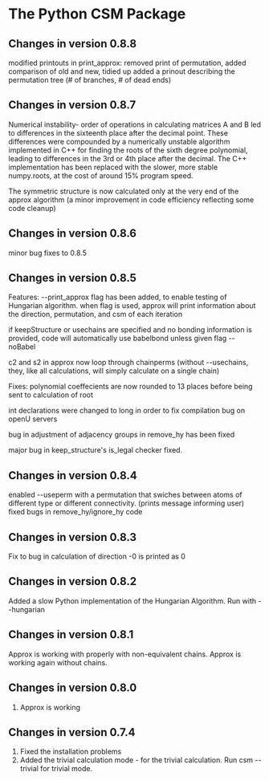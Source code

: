 The Python CSM Package
======================
Changes in version 0.8.8
------------------------

modified printouts in print_approx: removed print of permutation, added comparison of old and new, tidied up
added a prinout describing the permutation tree (# of branches, # of dead ends)

Changes in version 0.8.7
------------------------
Numerical instability- order of operations in calculating matrices A and B led to differences in the sixteenth place after the decimal point.
These differences were compounded by a numerically unstable algorithm implemented in C++ for finding the roots of the sixth degree polynomial,
leading to differences in the 3rd or 4th place after the decimal.
The C++ implementation has been replaced with the slower, more stable numpy.roots, at the cost of around 15% program speed.

The symmetric structure is now calculated only at the very end of the approx algorithm (a minor improvement in code efficiency reflecting some code cleanup) 


Changes in version 0.8.6
------------------------
minor bug fixes to 0.8.5

Changes in version 0.8.5
------------------------

Features:
--print_approx flag has been added, to enable testing of Hungarian algorithm. when flag is used,
approx will print information about the direction, permutation, and csm of each iteration

if keepStructure or usechains are specified and no bonding information is provided, 
code will automatically use babelbond unless given flag --noBabel

c2 and s2 in approx now loop through chainperms 
(without --usechains, they, like all calculations, will simply calculate on a single chain)

Fixes:
polynomial coeffecients are now rounded to 13 places before being sent to calculation of root

int declarations were changed to long in order to fix compilation bug on openU servers

bug in adjustment of adjacency groups in remove_hy has been fixed

major bug in keep_structure's is_legal checker fixed.


Changes in version 0.8.4
------------------------
enabled --useperm with a permutation that swiches between atoms of 
different type or different connectivity. (prints message informing user)
fixed bugs in remove_hy/ignore_hy code
 

Changes in version 0.8.3
------------------------
Fix to bug in calculation of direction
-0 is printed as 0

Changes in version 0.8.2
------------------------
Added a slow Python implementation of the Hungarian Algorithm. Run with --hungarian

Changes in version 0.8.1
------------------------
Approx is working with properly with non-equivalent chains.
Approx is working again without chains.

Changes in version 0.8.0
------------------------
1. Approx is working


Changes in version 0.7.4
------------------------
1. Fixed the installation problems
2. Added the trivial calculation mode - for the trivial calculation.
   Run csm --trivial for trivial mode.

